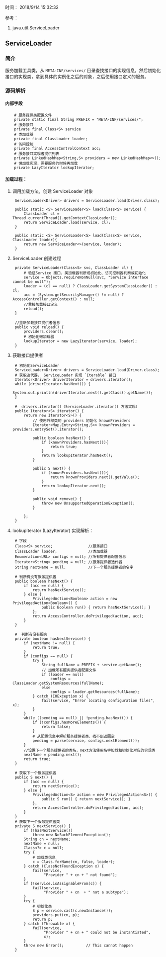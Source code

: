 时间： 2018/9/14 15:32:32   

参考： 

1. java.util.ServiceLoader

## ServiceLoader   

### 简介  

服务加载工具类，从 `META-INF/services/` 目录查找接口的实现信息，然后初始化接口的实现类，拿到具体的实例化之后的对象，之后使用接口定义的服务。

### 源码解析 

#### 内部字段  
	
		# 服务提供类配置文件 	
		private static final String PREFIX = "META-INF/services/";
		# 服务接口
		private final Class<S> service
	 	# 类加载器
	    private final ClassLoader loader;
		# 访问控制
	    private final AccessControlContext acc;
		# 服务接口实现者提供列表
		private LinkedHashMap<String,S> providers = new LinkedHashMap<>();
		# 懒加载实现，需要服务的时候再加载
		private LazyIterator lookupIterator;
#### 加载过程： 

1. 调用加载方法，创建 ServiceLoader 对象
  
		ServiceLoader<Driver> drivers = ServiceLoader.load(Driver.class);

		public static <S> ServiceLoader<S> load(Class<S> service) {
	        ClassLoader cl = Thread.currentThread().getContextClassLoader();
	        return ServiceLoader.load(service, cl);
	    }

		public static <S> ServiceLoader<S> load(Class<S> service, ClassLoader loader){
	        return new ServiceLoader<>(service, loader);
	    }

2. ServiceLoader 创建过程

		private ServiceLoader(Class<S> svc, ClassLoader cl) {
			# 验证Service 接口、类加载器判断或初始化、访问控制器判断或初始化
	        service = Objects.requireNonNull(svc, "Service interface cannot be null");
	        loader = (cl == null) ? ClassLoader.getSystemClassLoader() : cl;
	        acc = (System.getSecurityManager() != null) ? AccessController.getContext() : null;
			//重接加载接口定义
	        reload();
	    }
		
		//重新加载接口提供者信息
		public void reload() {
	        providers.clear();
			# 初始化懒加载器
	        lookupIterator = new LazyIterator(service, loader);
	    }
3. 获取接口提供者

		# 初始化ServiceLoader
		ServiceLoader<Driver> drivers = ServiceLoader.load(Driver.class);
		# 获取迭代器， ServiceLoader 实现 `Iterable` 接口
        Iterator<Driver> driverIterator = drivers.iterator();
        while (driverIterator.hasNext()) {
            System.out.println(driverIterator.next().getClass().getName());
        }

		#  drivers.iterator()（ServiceLoader.iterator() 方法实现）
		public Iterator<S> iterator() {
	        return new Iterator<S>() {
				// 使用外部类的 providers 初始化 knownProviders
	            Iterator<Map.Entry<String,S>> knownProviders = providers.entrySet().iterator();
	
	            public boolean hasNext() {
	                if (knownProviders.hasNext()){
	                    return true;
					}	
	                return lookupIterator.hasNext();
	            }
	
	            public S next() {
	                if (knownProviders.hasNext()){
	                    return knownProviders.next().getValue();
					}
	                return lookupIterator.next();
	            }
	
	            public void remove() {
	                throw new UnsupportedOperationException();
	            }
	
	        };
	    }
4. lookupIterator (LazyIterator) 实现解析：
	
		# 字段
		Class<S> service; 	             //服务接口
        ClassLoader loader;				 //类加载器
        Enumeration<URL> configs = null; //所有提供者配置信息
        Iterator<String> pending = null; //服务提供者迭代器
        String nextName = null;			 //下一个服务提供者的名字

		# 判断有没有服务提供者
		public boolean hasNext() {
            if (acc == null) {
                return hasNextService();
            } else {
                PrivilegedAction<Boolean> action = new PrivilegedAction<Boolean>() {
                    public Boolean run() { return hasNextService(); }
                };
                return AccessController.doPrivileged(action, acc);
            }
        }

		#  判断有没有服务
		private boolean hasNextService() {
            if (nextName != null) {
                return true;
            }
            if (configs == null) {
                try {
                    String fullName = PREFIX + service.getName();
					// 加载所有服务提供者配置文件
                    if (loader == null)
                        configs = ClassLoader.getSystemResources(fullName);
                    else
                        configs = loader.getResources(fullName);
                } catch (IOException x) {
                    fail(service, "Error locating configuration files", x);
                }
            }
            while ((pending == null) || !pending.hasNext()) {
                if (!configs.hasMoreElements()) {
                    return false;
                }
				# 从配置信息中解析服务提供者类，找不到返回空
                pending = parse(service, configs.nextElement());
            }
			//设置下一个服务提供者的类名，next方法使用名字加载和初始化对应的实现类
            nextName = pending.next();
            return true;
        }

		# 获取下一个服务提供者
		public S next() {
            if (acc == null) {
                return nextService();
            } else {
                PrivilegedAction<S> action = new PrivilegedAction<S>() {
                    public S run() { return nextService(); }
                };
                return AccessController.doPrivileged(action, acc);
            }
        }
		# 获取下一个服务提供者类
		private S nextService() {
            if (!hasNextService())
                throw new NoSuchElementException();
            String cn = nextName;
            nextName = null;
            Class<?> c = null;
            try {
				# 加载类信息
                c = Class.forName(cn, false, loader);
            } catch (ClassNotFoundException x) {
                fail(service,
                     "Provider " + cn + " not found");
            }
            if (!service.isAssignableFrom(c)) {
                fail(service,
                     "Provider " + cn  + " not a subtype");
            }
            try {
				# 初始化类
                S p = service.cast(c.newInstance());
                providers.put(cn, p);
                return p;
            } catch (Throwable x) {
                fail(service,
                     "Provider " + cn + " could not be instantiated",
                     x);
            }
            throw new Error();          // This cannot happen
        }